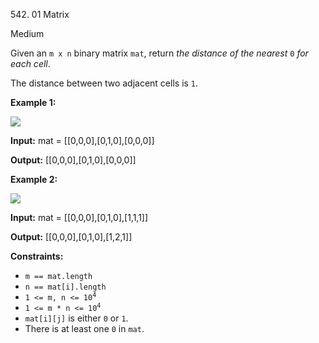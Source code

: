 542\. 01 Matrix

Medium

Given an `m x n` binary matrix `mat`, return _the distance of the nearest_ `0` _for each cell_.

The distance between two adjacent cells is `1`.

**Example 1:**

![](https://assets.leetcode.com/uploads/2021/04/24/01-1-grid.jpg)

**Input:** mat = [[0,0,0],[0,1,0],[0,0,0]]

**Output:** [[0,0,0],[0,1,0],[0,0,0]]

**Example 2:**

![](https://assets.leetcode.com/uploads/2021/04/24/01-2-grid.jpg)

**Input:** mat = [[0,0,0],[0,1,0],[1,1,1]]

**Output:** [[0,0,0],[0,1,0],[1,2,1]]

**Constraints:**

*   `m == mat.length`
*   `n == mat[i].length`
*   <code>1 <= m, n <= 10<sup>4</sup></code>
*   <code>1 <= m * n <= 10<sup>4</sup></code>
*   `mat[i][j]` is either `0` or `1`.
*   There is at least one `0` in `mat`.